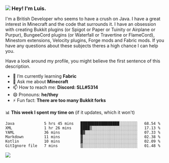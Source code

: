 <h3 style="margin: auto;"><img src="https://avatars.githubusercontent.com/u/39528861?s=48&v=4" ></img> Hey! I'm Luis.</h3>

I'm a British Developer who seems to have a crush on Java. I have a great interest in Minecraft and the code that surrounds it. I have an obsession with creating Bukkit plugins (or Spigot or Paper or Tuinity or Airplane or Purpur), BungeeCord plugins (or Waterfall or Travertine or FlameCord), Minestom extensions, Velocity plugins, Forge mods and Fabric mods. If you have any questions about these subjects theres a high chance I can help you.
  
Have a look around my profile, you might believe the first sentence of this description.

- 🌱 I’m currently learning **Fabric**
- 💬 Ask me about **Minecraft**
- 📫 How to reach me: **Discord: SLL#5314**
- 😄 Pronouns: **he/they**
- ⚡ Fun fact: **There are too many Bukkit forks**

📊 **This week I spent my time on** (if it updates, which it won't)
<!--START_SECTION:waka-->

```text
Java             5 hrs 45 mins   █████████████████░░░░░░░░   68.54 %
XML              1 hr 26 mins    ████▒░░░░░░░░░░░░░░░░░░░░   17.13 %
YAML             36 mins         █▓░░░░░░░░░░░░░░░░░░░░░░░   07.33 %
Markdown         11 mins         ▓░░░░░░░░░░░░░░░░░░░░░░░░   02.38 %
Kotlin           10 mins         ▓░░░░░░░░░░░░░░░░░░░░░░░░   02.09 %
GitIgnore file   7 mins          ▒░░░░░░░░░░░░░░░░░░░░░░░░   01.48 %
```

<!--END_SECTION:waka-->

<a href="https://sllcoding.dev"><img src="https://github-readme-stats.vercel.app/api?username=SLLCoding&show_icons=true&theme=great-gatsby" /></a>
